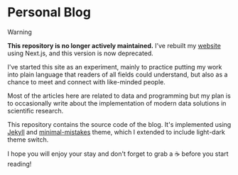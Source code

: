 # Personal Blog

> [!WARNING]  
> **This repository is no longer actively maintained.** I’ve rebuilt my [website](www.vladsiv.com) using Next.js, and this version is now deprecated.

I've started this site as an experiment, mainly to practice putting my work 
into plain language that readers of all fields could understand, but also as 
a chance to meet and connect with like-minded people.

Most of the articles here are related to data and 
programming but my plan is to occasionally write 
about the implementation of modern data solutions in 
scientific research.

This repository contains the source code of the blog. It's implemented using 
[Jekyll](https://jekyllrb.com/) and 
[minimal-mistakes](https://github.com/mmistakes/minimal-mistakes) theme, which 
I extended to include light-dark theme switch.

I hope you will enjoy your stay and don't forget to grab 
a :coffee: before you start reading!

